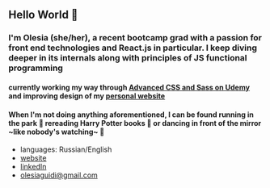 ## Hello World 👋

### I'm Olesia (she/her), a recent bootcamp grad with a passion for front end technologies and React.js in particular. I keep diving deeper in its internals along with principles of JS functional programming 


#### currently working my way through [Advanced CSS and Sass on Udemy](https://www.udemy.com/course/advanced-css-and-sass/) and improving design of my [personal website](https://www.olesiag.com/)

#### When I'm not doing anything aforementioned, I can be found running in the park :running: rereading Harry Potter books :crystal_ball: or dancing in front of the mirror ~like nobody's watching~ :dancer:


* languages: Russian/English
* [website](https://www.olesiag.com/)
* [linkedIn](https://www.linkedin.com/in/olesia-guidi/)
* olesiaguidi@gmail.com

<!--
**olesia-ag/olesia-ag** is a ✨ _special_ ✨ repository because its `README.md` (this file) appears on your GitHub profile.

Here are some ideas to get you started:

- 🔭 I’m currently working on ...
- 🌱 I’m currently learning ...
- 👯 I’m looking to collaborate on ...
- 🤔 I’m looking for help with ...
- 💬 Ask me about ...
- 📫 How to reach me: ...
- 😄 Pronouns: ...
- ⚡ Fun fact: ...
-->
